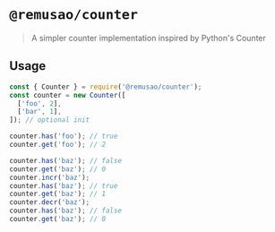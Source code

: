 # `@remusao/counter`

> A simpler counter implementation inspired by Python's Counter

## Usage

```javascript
const { Counter } = require('@remusao/counter');
const counter = new Counter([
  ['foo', 2],
  ['bar', 1],
]); // optional init

counter.has('foo'); // true
counter.get('foo'); // 2

counter.has('baz'); // false
counter.get('baz'); // 0
counter.incr('baz');
counter.has('baz'); // true
counter.get('baz'); // 1
counter.decr('baz');
counter.has('baz'); // false
counter.get('baz'); // 0
```

